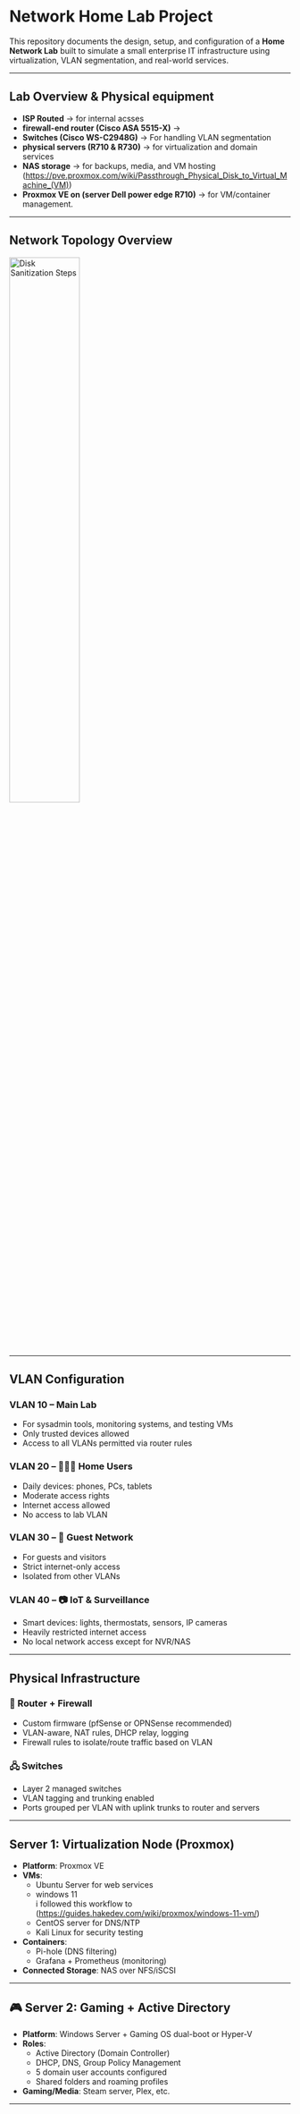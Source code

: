 #  Network Home Lab Project

This repository documents the design, setup, and configuration of a **Home Network Lab** built to simulate a small enterprise IT infrastructure using virtualization, VLAN segmentation, and real-world services.

---

## Lab Overview & Physical equipment

- **ISP Routed** → for internal acsses
- **firewall-end router (Cisco ASA 5515-X)**  → 
- **Switches (Cisco WS-C2948G)**  → For handling VLAN segmentation 
- **physical servers (R710 & R730)** → for virtualization and domain services
- **NAS storage** → for backups, media, and VM hosting (https://pve.proxmox.com/wiki/Passthrough_Physical_Disk_to_Virtual_Machine_(VM))
- **Proxmox VE on (server Dell power edge R710)** → for VM/container management.
---

##  Network Topology Overview
   
<img src="https://i.postimg.cc/LsKZMxrz/Lucas-Home-Lab-Feature-768x576.webp" height="50%" width="50%" alt="Disk Sanitization Steps"/>

---

##  VLAN Configuration

### VLAN 10 –  **Main Lab**
- For sysadmin tools, monitoring systems, and testing VMs
- Only trusted devices allowed
- Access to all VLANs permitted via router rules

### VLAN 20 – 👨‍👩‍👧 **Home Users**
- Daily devices: phones, PCs, tablets
- Moderate access rights
- Internet access allowed
- No access to lab VLAN

### VLAN 30 – 🎫 **Guest Network**
- For guests and visitors
- Strict internet-only access
- Isolated from other VLANs

### VLAN 40 – 📷 **IoT & Surveillance**
- Smart devices: lights, thermostats, sensors, IP cameras
- Heavily restricted internet access
- No local network access except for NVR/NAS

---

##  Physical Infrastructure

### 🔐 Router + Firewall
- Custom firmware (pfSense or OPNSense recommended)
- VLAN-aware, NAT rules, DHCP relay, logging
- Firewall rules to isolate/route traffic based on VLAN

### 🖧 Switches
- Layer 2 managed switches
- VLAN tagging and trunking enabled
- Ports grouped per VLAN with uplink trunks to router and servers

---

##  Server 1: Virtualization Node (Proxmox)

- **Platform**: Proxmox VE
- **VMs**:
  - Ubuntu Server for web services
  - windows 11
  <br>i followed this workflow to
  (https://guides.hakedev.com/wiki/proxmox/windows-11-vm/)
  - CentOS server for DNS/NTP
  - Kali Linux for security testing
- **Containers**:
  - Pi-hole (DNS filtering)
  - Grafana + Prometheus (monitoring)
- **Connected Storage**: NAS over NFS/iSCSI

---

## 🎮 Server 2: Gaming + Active Directory

- **Platform**: Windows Server + Gaming OS dual-boot or Hyper-V
- **Roles**:
  - Active Directory (Domain Controller)
  - DHCP, DNS, Group Policy Management
  - 5 domain user accounts configured
  - Shared folders and roaming profiles
- **Gaming/Media**: Steam server, Plex, etc.

---

